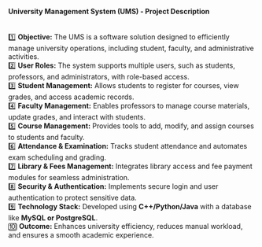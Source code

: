 **University Management System (UMS) - Project Description**  
<br><br>
1️⃣ **Objective:** The UMS is a software solution designed to efficiently manage university operations, including student, faculty, and administrative activities.  <br>
2️⃣ **User Roles:** The system supports multiple users, such as students, professors, and administrators, with role-based access.  <br>
3️⃣ **Student Management:** Allows students to register for courses, view grades, and access academic records.  <br>
4️⃣ **Faculty Management:** Enables professors to manage course materials, update grades, and interact with students. <br> 
5️⃣ **Course Management:** Provides tools to add, modify, and assign courses to students and faculty.  <br>
6️⃣ **Attendance & Examination:** Tracks student attendance and automates exam scheduling and grading.  <br>
7️⃣ **Library & Fees Management:** Integrates library access and fee payment modules for seamless administration.  <br>
8️⃣ **Security & Authentication:** Implements secure login and user authentication to protect sensitive data.  <br>
9️⃣ **Technology Stack:** Developed using **C++/Python/Java** with a database like **MySQL or PostgreSQL**.  <br>
🔟 **Outcome:** Enhances university efficiency, reduces manual workload, and ensures a smooth academic experience. <br> 
